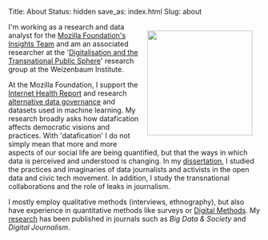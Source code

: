 Title: About
Status: hidden
save_as: index.html
Slug: about

<img align="right" src="/images/me.jpg" style="width: 210px; margin:16px">

I'm working as a research and data analyst for the [Mozilla Foundation's Insights Team](https://foundation.mozilla.org/en/insights/) and am an associated researcher at the '[Digitalisation and the Transnational Public Sphere](https://www.weizenbaum-institut.de/en/research/rg15/)' research group at the Weizenbaum Institute.

At the Mozilla Foundation, I support the [Internet Health Report](https://foundation.mozilla.org/en/insights/internet-health-report/) and research [alternative data governance](https://foundation.mozilla.org/en/data-futures-lab/data-for-empowerment/) and datasets used in machine learning. My research broadly asks how datafication affects democratic visions and practices. With 'datafication' I do not simply mean that more and more aspects of our social life are being quantified, but that the ways in which data is perceived and understood is changing. In my [dissertation](https://research.rug.nl/en/publications/knowing-what-counts-how-journalists-and-civic-technologists-use-a), I studied the practices and imaginaries of data journalists and activists in the open data and civic tech movement. In addition, I study the transnational collaborations and the role of leaks in journalism.

I mostly employ qualitative methods (interviews, ethnography), but also have experience in quantitative methods like surveys or [Digital Methods](https://wiki.digitalmethods.net/). My [research](/pages/publications.html) has been published in journals such as _Big Data & Society_ and _Digital Journalism_.<a rel="me" href="https://mozilla.social/@tootbaack"></a>